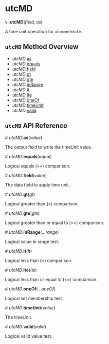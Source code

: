 # utcMD

vl.<b>utcMD</b>(<em>field, as</em>)

A time unit operation for <code>utcmonthdate</code>.

## <code>utcMD</code> Method Overview

* <em>utcMD</em>.<a href="#as">as</a>
* <em>utcMD</em>.<a href="#equals">equals</a>
* <em>utcMD</em>.<a href="#field">field</a>
* <em>utcMD</em>.<a href="#gt">gt</a>
* <em>utcMD</em>.<a href="#gte">gte</a>
* <em>utcMD</em>.<a href="#inRange">inRange</a>
* <em>utcMD</em>.<a href="#lt">lt</a>
* <em>utcMD</em>.<a href="#lte">lte</a>
* <em>utcMD</em>.<a href="#oneOf">oneOf</a>
* <em>utcMD</em>.<a href="#timeUnit">timeUnit</a>
* <em>utcMD</em>.<a href="#valid">valid</a>

## <code>utcMD</code> API Reference

<a name="as">#</a>
<em>utcMD</em>.<b>as</b>(<em>value</em>)

The output field to write the timeUnit value.

<a name="equals">#</a>
<em>utcMD</em>.<b>equals</b>(<em>equal</em>)

Logical equals (==) comparison.

<a name="field">#</a>
<em>utcMD</em>.<b>field</b>(<em>value</em>)

The data field to apply time unit.

<a name="gt">#</a>
<em>utcMD</em>.<b>gt</b>(<em>gt</em>)

Logical greater than (>) comparison.

<a name="gte">#</a>
<em>utcMD</em>.<b>gte</b>(<em>gte</em>)

Logical greater than or equal to (>=) comparison.

<a name="inRange">#</a>
<em>utcMD</em>.<b>inRange</b>(<em>...range</em>)

Logical value in range test.

<a name="lt">#</a>
<em>utcMD</em>.<b>lt</b>(<em>lt</em>)

Logical less than (<) comparison.

<a name="lte">#</a>
<em>utcMD</em>.<b>lte</b>(<em>lte</em>)

Logical less than or equal to (<=) comparison.

<a name="oneOf">#</a>
<em>utcMD</em>.<b>oneOf</b>(<em>...oneOf</em>)

Logical set membership test.

<a name="timeUnit">#</a>
<em>utcMD</em>.<b>timeUnit</b>(<em>value</em>)

The timeUnit.

<a name="valid">#</a>
<em>utcMD</em>.<b>valid</b>(<em>valid</em>)

Logical valid value test.

